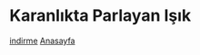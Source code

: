 # Karanlıkta Parlayan Işık
[indirme](https://github.com/ATEchnology55/Karanlikta-parlayan-isik/releases)
[Anasayfa](https://atechnology55.github.io/)
